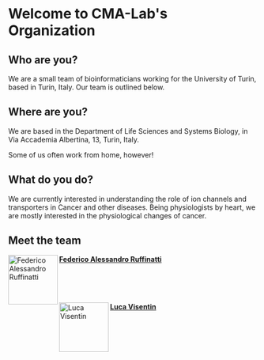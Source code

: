 # Welcome to CMA-Lab's Organization

## Who are you?
We are a small team of bioinformaticians working for the University of Turin, based in Turin, Italy. Our team is outlined below.

## Where are you?
We are based in the Department of Life Sciences and Systems Biology, in Via Accademia Albertina, 13, Turin, Italy.

Some of us often work from home, however!

## What do you do?
We are currently interested in understanding the role of ion channels and transporters in Cancer and other diseases. Being physiologists by heart, we are mostly interested in the physiological changes of cancer.

## Meet the team

<img align="left" src="https://avatars.githubusercontent.com/u/88393554?v=4?s=100" width="100px;" alt="Federico Alessandro Ruffinatti">

[**Federico Alessandro Ruffinatti**](https://github.com/Feat-FeAR)

<br><br><br>

<img align="left" src="https://avatars.githubusercontent.com/u/46203625?v=4?s=100" width="100px;" alt="Luca Visentin">

[**Luca Visentin**](https://github.com/MrHedmad)  